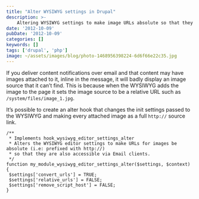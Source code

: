 ```yaml
---
title: "Alter WYSIWYG settings in Drupal"
description: >-
    Altering WYSIWYG settings to make image URLs absolute so that they are also accessible via Email clients.
date: '2012-10-09'
pubDate: '2012-10-09'
categories: []
keywords: []
tags: ['drupal', 'php']
image: ~/assets/images/blog/photo-1468956398224-6d6f66e22c35.jpg
---
```


If you deliver content notifications over email and that content may have images attached to it, inline in the message, it will badly display an image source that it can’t find. This is because when the WYSIWYG adds the image to the page it sets the image source to be a relative URL such as `/system/files/image_1.jpg`.

It’s possible to create an alter hook that changes the init settings passed to the WYSIWYG and making every attached image as a full `http://` source link.

```
/**
 * Implements hook_wysiwyg_editor_settings_alter
 * Alters the WYSIWYG editor settings to make URLs for images be absolute (i.e: prefixed with http://)
 * so that they are also accessible via Email clients.
 */
function my_module_wysiwyg_editor_settings_alter($settings, $context) {
 $settings['convert_urls'] = TRUE;
 $settings['relative_urls'] = FALSE;
 $settings['remove_script_host'] = FALSE;
}
```